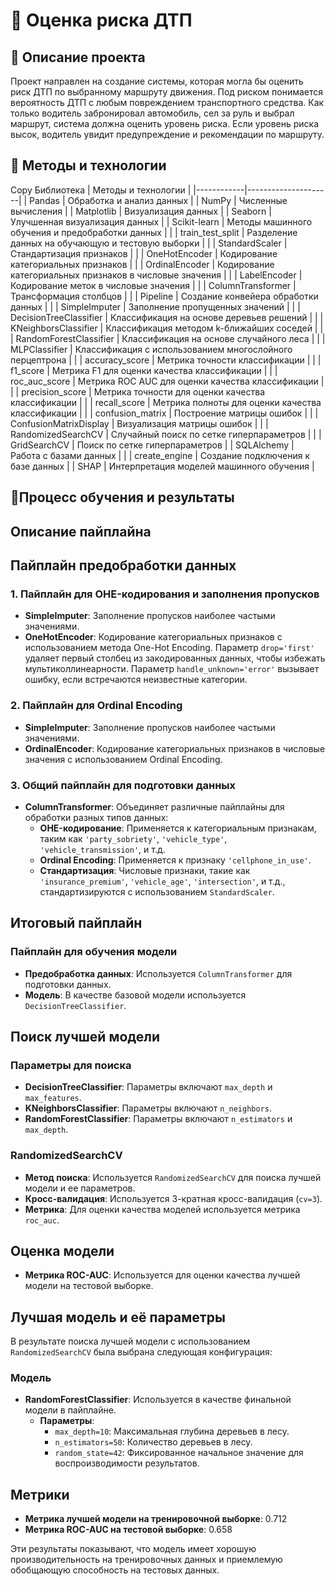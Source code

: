 # 🚗 Оценка риска ДТП
## 📌 Описание проекта
Проект направлен на создание системы, которая могла бы оценить риск ДТП по выбранному маршруту движения. Под риском понимается вероятность ДТП с любым повреждением транспортного средства. Как только водитель забронировал автомобиль, сел за руль и выбрал маршрут, система должна оценить уровень риска. Если уровень риска высок, водитель увидит предупреждение и рекомендации по маршруту.
## 🧠 Методы и технологии
Copy
  Библиотека | Методы и технологии |
 |------------|---------------------|
 | Pandas | Обработка и анализ данных |
 | NumPy | Численные вычисления |
 | Matplotlib | Визуализация данных |
 | Seaborn | Улучшенная визуализация данных |
 | Scikit-learn | Методы машинного обучения и предобработки данных |
 | | train_test_split | Разделение данных на обучающую и тестовую выборки |
 | | StandardScaler | Стандартизация признаков |
 | | OneHotEncoder | Кодирование категориальных признаков |
 | | OrdinalEncoder | Кодирование категориальных признаков в числовые значения |
 | | LabelEncoder | Кодирование меток в числовые значения |
 | | ColumnTransformer | Трансформация столбцов |
 | | Pipeline | Создание конвейера обработки данных |
 | | SimpleImputer | Заполнение пропущенных значений |
 | | DecisionTreeClassifier | Классификация на основе деревьев решений |
 | | KNeighborsClassifier | Классификация методом k-ближайших соседей |
 | | RandomForestClassifier | Классификация на основе случайного леса |
 | | MLPClassifier | Классификация с использованием многослойного перцептрона |
 | | accuracy_score | Метрика точности классификации |
 | | f1_score | Метрика F1 для оценки качества классификации |
 | | roc_auc_score | Метрика ROC AUC для оценки качества классификации |
 | | precision_score | Метрика точности для оценки качества классификации |
 | | recall_score | Метрика полноты для оценки качества классификации |
 | | confusion_matrix | Построение матрицы ошибок |
 | | ConfusionMatrixDisplay | Визуализация матрицы ошибок |
 | | RandomizedSearchCV | Случайный поиск по сетке гиперпараметров |
 | | GridSearchCV | Поиск по сетке гиперпараметров |
 | SQLAlchemy | Работа с базами данных |
 | | create_engine | Создание подключения к базе данных |
 | SHAP | Интерпретация моделей машинного обучения |
## 🚀Процесс обучения и результаты
## Описание пайплайна

## Пайплайн предобработки данных

### 1. Пайплайн для OHE-кодирования и заполнения пропусков

- **SimpleImputer**: Заполнение пропусков наиболее частыми значениями.
- **OneHotEncoder**: Кодирование категориальных признаков с использованием метода One-Hot Encoding. Параметр `drop='first'` удаляет первый столбец из закодированных данных, чтобы избежать мультиколлинеарности. Параметр `handle_unknown='error'` вызывает ошибку, если встречаются неизвестные категории.

### 2. Пайплайн для Ordinal Encoding

- **SimpleImputer**: Заполнение пропусков наиболее частыми значениями.
- **OrdinalEncoder**: Кодирование категориальных признаков в числовые значения с использованием Ordinal Encoding.

### 3. Общий пайплайн для подготовки данных

- **ColumnTransformer**: Объединяет различные пайплайны для обработки разных типов данных:
  - **OHE-кодирование**: Применяется к категориальным признакам, таким как `'party_sobriety'`, `'vehicle_type'`, `'vehicle_transmission'`, и т.д.
  - **Ordinal Encoding**: Применяется к признаку `'cellphone_in_use'`.
  - **Стандартизация**: Числовые признаки, такие как `'insurance_premium'`, `'vehicle_age'`, `'intersection'`, и т.д., стандартизируются с использованием `StandardScaler`.

## Итоговый пайплайн

### Пайплайн для обучения модели

- **Предобработка данных**: Используется `ColumnTransformer` для подготовки данных.
- **Модель**: В качестве базовой модели используется `DecisionTreeClassifier`.

## Поиск лучшей модели

### Параметры для поиска

- **DecisionTreeClassifier**: Параметры включают `max_depth` и `max_features`.
- **KNeighborsClassifier**: Параметры включают `n_neighbors`.
- **RandomForestClassifier**: Параметры включают `n_estimators` и `max_depth`.

### RandomizedSearchCV

- **Метод поиска**: Используется `RandomizedSearchCV` для поиска лучшей модели и ее параметров.
- **Кросс-валидация**: Используется 3-кратная кросс-валидация (`cv=3`).
- **Метрика**: Для оценки качества моделей используется метрика `roc_auc`.

## Оценка модели

- **Метрика ROC-AUC**: Используется для оценки качества лучшей модели на тестовой выборке.

## Лучшая модель и её параметры

В результате поиска лучшей модели с использованием `RandomizedSearchCV` была выбрана следующая конфигурация:

### Модель

- **RandomForestClassifier**: Используется в качестве финальной модели в пайплайне.
  - **Параметры**:
    - `max_depth=10`: Максимальная глубина деревьев в лесу.
    - `n_estimators=50`: Количество деревьев в лесу.
    - `random_state=42`: Фиксированное начальное значение для воспроизводимости результатов.

## Метрики

- **Метрика лучшей модели на тренировочной выборке**: 0.712
- **Метрика ROC-AUC на тестовой выборке**: 0.658

Эти результаты показывают, что модель имеет хорошую производительность на тренировочных данных и приемлемую обобщающую способность на тестовых данных.
